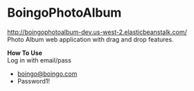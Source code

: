 # BoingoPhotoAlbum  
<http://boingophotoalbum-dev.us-west-2.elasticbeanstalk.com/>  
Photo Album web application with drag and drop features. 
  
**How To Use**  
Log in with email/pass  
   - boingo@boingo.com
   - Password1!
   
 
  


